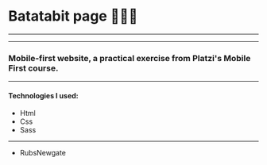 # Batatabit page 👾🐱‍💻

------------
------------

### Mobile-first website, a practical exercise from Platzi's Mobile First course.
------------

#### Technologies I used:
- Html
- Css
- Sass

------------

- RubsNewgate